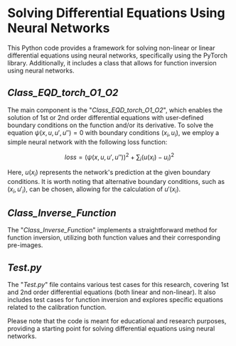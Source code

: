 # Solving Differential Equations Using Neural Networks

This Python code provides a framework for solving non-linear or linear differential equations using neural networks, specifically using the PyTorch library. Additionally, it includes a class that allows for function inversion using neural networks.

## *Class_EQD_torch_O1_O2*
The main component is the "*Class_EQD_torch_O1_O2*", which enables the solution of 1st or 2nd order differential equations with user-defined boundary conditions on the function and/or its derivative. To solve the equation $\psi(x,u,u',u'')=0$ with boundary conditions $(x_i,u_i)$, we employ a simple neural network with the following loss function:

$$loss=(\psi(x,u,u',u''))^2+\sum_i(u(x_i)-u_i)^2$$

Here, $u(x_i)$ represents the network's prediction at the given boundary conditions. It is worth noting that alternative boundary conditions, such as $(x_i,u'_i)$, can be chosen, allowing for the calculation of $u'(x_i)$.

## *Class_Inverse_Function*
The "*Class_Inverse_Function*" implements a straightforward method for function inversion, utilizing both function values and their corresponding pre-images.

## *Test.py*
The "*Test.py*" file contains various test cases for this research, covering 1st and 2nd order differential equations (both linear and non-linear). It also includes test cases for function inversion and explores specific equations related to the calibration function.

Please note that the code is meant for educational and research purposes, providing a starting point for solving differential equations using neural networks.
